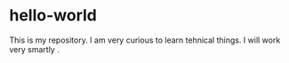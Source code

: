 # hello-world
This is my repository.
I am very curious to learn tehnical things.
I will work very smartly .
